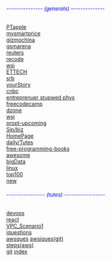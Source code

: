 
<h6 style="color:blue;">--------------- (generals) --------------</h6>      
 <a href="https://www.patentlyapple.com/" target="_blank">PTapple</a><br>
 <a href="https://www.mysmartprice.com/" target="_blank">mysmartprice</a><br>
 <a href="https://www.gizmochina.com/" target="_blank">gizmochina</a><br>
 <a href="https://www.gsmarena.com/" target="_blank">gsmarena</a><br>
 <a href="https://www.reuters.com/places/india" target="_blank">reuters</a><br>
 <a href="https://www.recode.net/" target="_blank">recode</a><br> 
 <a href="https://www.wsj.com/india" target="_blank">wsj</a><br>
 <a href="https://tech.economictimes.indiatimes.com/" > ETTECH </a><br>
 <a href="http://srbachchan.tumblr.com/" target="_blank">srb</a><br>
 <a href="https://yourstory.com/" target="_blank">yourStory</a><br>
 <a href="https://www.cnbc.com/technology/ " target="_blank">cnbc</a><br>
 <a href="https://www.entrepreneur.com/topic/startups" > entreprenuer </a>
 <a href= "https://startupweekend.org/" > stupwed </a> 
 <a href = "http://10000startups.com/> 1000stp </a>
 <a href="https://phys.org" target="_blank">phys</a><br>
 <a href="https://www.freecodecamp.org/?ref=mn">freecodecamp</a><br>
 <a href="https://dzone.com/"target="_blank">dzone</a><br>
 <a href="https://www.wsj.com/news/technology"target="_blank">wsj</a><br>
 <a href="https://www.proptiger.com/pune/upcoming-property">propt-upcoming</a><br>
 <a href="india.html">Sip/biz</a><br>
 <a href="index1.html">HomePage</a><br>
 <a href="daily.html">daily/Tutes</a><br>
 <a href="https://github.com/EbookFoundation/free-programming-books/blob/master/free-programming-books.md#jenkins" target="_blank">free-programming-books</a><br>
 <a href="https://github.com/sindresorhus/awesome" target="_blank">awesome</a><br>
<a href="https://github.com/sindresorhus/awesome#big-data" target="_blank">bigData</a><br>
<a href="https://github.com/EbookFoundation/free-programming-books/blob/master/free-programming-books.md#linux" target="_blank">linux</a><br>	      
<a href="Twitter.html"target="_blank" >top100</a><br>
<a href="https://github.com/iosdevvivek/iosdevvivek.github.io/edit/master/Steps.txt" target="_blank">new </a><br> 	

<h6 style="color:blue;">----------------  (tutes) -----------------</h6>
 <a href="https://www.guru99.com/devops-tutorial.html">devops</a><br>
 <a href="https://reactjs.org/tutorial/tutorial.html">react</a><br> 
 <a href="https://docs.aws.amazon.com/vpc/latest/userguide/VPC_Scenario1.html">VPC_Scenario1</a><br>
 <a href="iquestion.html">iquestions</a><br>
 <a href="awsques.html">awsques</a> 
  <a href="https://github.com/miztiik/AWS-Demos/tree/master/Interview-Questions" _target="_blank">awsiques(git)</a><br>
 <a href="https://docs.google.com/document/d/1RKKJvN2Cz05y0eBbzXkSNFpB8HakH7_sfCfMoeBcvcw/edit">steps(aws)</a> <br>
  <a href="https://github.com/iosdevvivek/iosdevvivek.github.io">git</a>
   <a href="https://https://github.com/iosdevvivek/iosdevvivek.github.io/edit/master/index.html">index</a>    
	   
